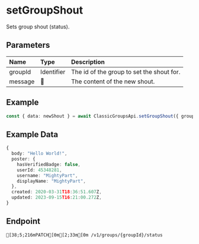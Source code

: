 
# setGroupShout
Sets group shout (status).


## Parameters
| Name    | Type       | Description                               |
| :------ | :--------- | :---------------------------------------- |
| groupId | Identifier | The id of the group to set the shout for. |
| message | 🤷         | The content of the new shout.             |



## Example
```ts copy showLineNumbers
const { data: newShout } = await ClassicGroupsApi.setGroupShout({ groupId: 5850082, newShout: "Hello World!" }); 
```


## Example Data
```ts copy showLineNumbers
{
  body: "Hello World!",
  poster: {
    hasVerifiedBadge: false,
    userId: 45348281,
    username: "MightyPart",
    displayName: "MightyPart",
  },
  created: 2020-03-31T18:36:51.607Z,
  updated: 2023-09-15T16:21:00.272Z,
} 
```


## Endpoint
```ansi
[38;5;216mPATCH[0m[2;33m[0m /v1/groups/{groupId}/status
```
  